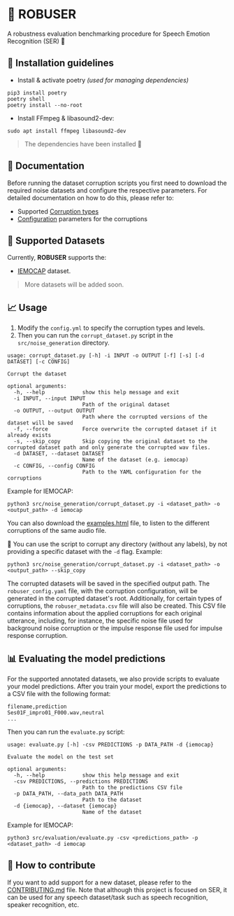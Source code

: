 # 💪 ROBUSER

A robustness evaluation benchmarking procedure for Speech Emotion Recognition (SER) 💬

## 💁 Installation guidelines

- Install & activate poetry *(used for managing dependencies)*

```
pip3 install poetry
poetry shell
poetry install --no-root
```

- Install FFmpeg & libasound2-dev:

```
sudo apt install ffmpeg libasound2-dev
```

> The dependencies have been installed 👏

## 📰 Documentation

Before running the dataset corruption scripts you first need to download the
required noise datasets and configure the respective parameters. For detailed
documentation on how to do this, please refer to:

- Supported [Corruption types](./docs/corruption_types.md)
- [Configuration](./docs/configuration.md) parameters for the corruptions

## 📑 Supported Datasets

Currently, **ROBUSER** supports the:

- [IEMOCAP](https://sail.usc.edu/iemocap/iemocap_release.htm) dataset.

> More datasets will be added soon.

## 📈 Usage

1. Modify the `config.yml` to specify the corruption types and levels.
2. Then you can run the `corrupt_dataset.py` script in the `src/noise_generation` directory.

```
usage: corrupt_dataset.py [-h] -i INPUT -o OUTPUT [-f] [-s] [-d DATASET] [-c CONFIG]

Corrupt the dataset

optional arguments:
  -h, --help            show this help message and exit
  -i INPUT, --input INPUT
                        Path of the original dataset
  -o OUTPUT, --output OUTPUT
                        Path where the corrupted versions of the dataset will be saved
  -f, --force           Force overwrite the corrupted dataset if it already exists
  -s, --skip_copy       Skip copying the original dataset to the corrupted dataset path and only generate the corrupted wav files.
  -d DATASET, --dataset DATASET
                        Name of the dataset (e.g. iemocap)
  -c CONFIG, --config CONFIG
                        Path to the YAML configuration for the corruptions
```

Example for IEMOCAP:

```
python3 src/noise_generation/corrupt_dataset.py -i <dataset_path> -o <output_path> -d iemocap
```

You can also download the [examples.html](src/noise_generation/examples.html) file, to listen to the different
corruptions of the same audio file.

🚨 You can use the script to corrupt any directory (without any labels), by not providing a specific dataset with
the `-d` flag. Example:

```
python3 src/noise_generation/corrupt_dataset.py -i <dataset_path> -o <output_path> --skip_copy
```

The corrupted datasets will be saved in the specified output path.
The `robuser_config.yaml` file, with the corruption configuration, will be generated in the
corrupted dataset's root. Additionally, for certain types of corruptions, the `robuser_metadata.csv` file will also be created.
This CSV file contains information about the applied corruptions for each original utterance, including, for instance, the specific noise file
used for background noise corruption or the impulse response file used for impulse response corruption.

## 📊 Evaluating the model predictions

For the supported annotated datasets, we also provide scripts to evaluate your model
predictions.
After you train your model, export the predictions to a CSV file with the following format:

```
filename,prediction
Ses01F_impro01_F000.wav,neutral
...
```

Then you can run the `evaluate.py` script:

```
usage: evaluate.py [-h] -csv PREDICTIONS -p DATA_PATH -d {iemocap}

Evaluate the model on the test set

optional arguments:
  -h, --help            show this help message and exit
  -csv PREDICTIONS, --predictions PREDICTIONS
                        Path to the predictions CSV file
  -p DATA_PATH, --data_path DATA_PATH
                        Path to the dataset
  -d {iemocap}, --dataset {iemocap}
                        Name of the dataset
```

Example for IEMOCAP:

```
python3 src/evaluation/evaluate.py -csv <predictions_path> -p <dataset_path> -d iemocap
```

## 📝 How to contribute

If you want to add support for a new dataset, please refer to the [CONTRIBUTING.md](./CONTRIBUTING.md) file.
Note that although this project is focused on SER, it can be used for any speech dataset/task such as speech
recognition, speaker recognition, etc.
